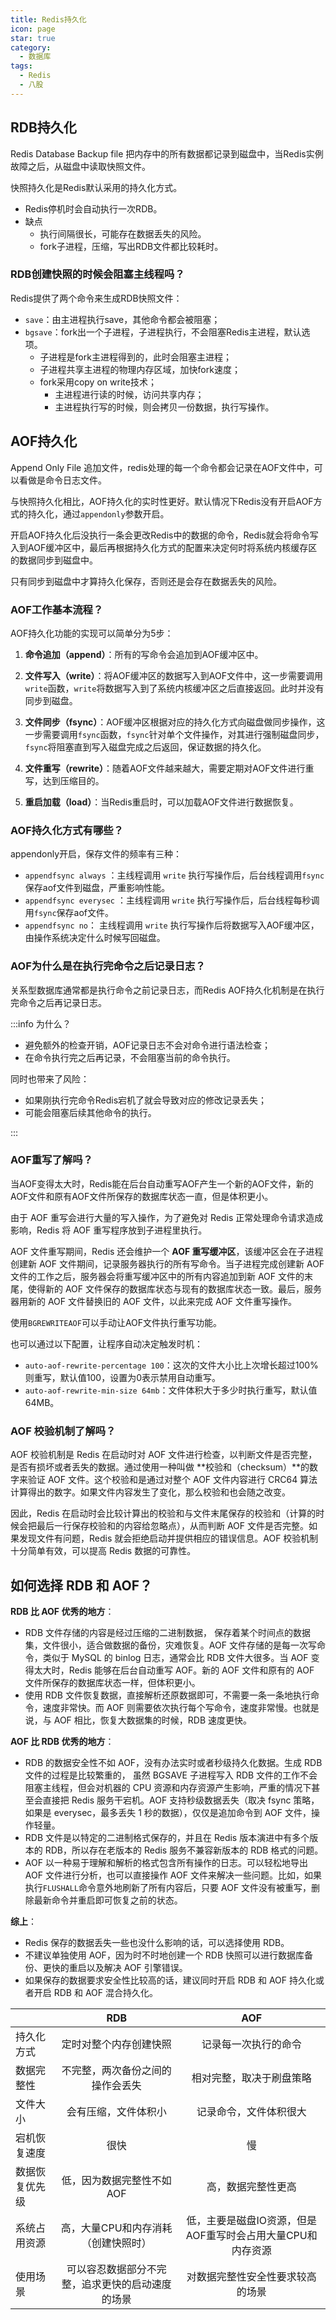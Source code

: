 ```yaml
---
title: Redis持久化
icon: page
star: true
category:
  - 数据库
tags:
  - Redis
  - 八股
---
```


## RDB持久化

Redis Database Backup file  把内存中的所有数据都记录到磁盘中，当Redis实例故障之后，从磁盘中读取快照文件。

快照持久化是Redis默认采用的持久化方式。

- Redis停机时会自动执行一次RDB。
- 缺点
  - 执行间隔很长，可能存在数据丢失的风险。
  - fork子进程，压缩，写出RDB文件都比较耗时。

### RDB创建快照的时候会阻塞主线程吗？

Redis提供了两个命令来生成RDB快照文件：

- `save`：由主进程执行save，其他命令都会被阻塞；
- `bgsave`：fork出一个子进程，子进程执行，不会阻塞Redis主进程，默认选项。
  - 子进程是fork主进程得到的，此时会阻塞主进程；
  - 子进程共享主进程的物理内存区域，加快fork速度；
  - fork采用copy on write技术；
    - 主进程进行读的时候，访问共享内存；
    - 主进程执行写的时候，则会拷贝一份数据，执行写操作。

## AOF持久化

Append Only File 追加文件，redis处理的每一个命令都会记录在AOF文件中，可以看做是命令日志文件。

与快照持久化相比，AOF持久化的实时性更好。默认情况下Redis没有开启AOF方式的持久化，通过`appendonly`参数开启。

开启AOF持久化后没执行一条会更改Redis中的数据的命令，Redis就会将命令写入到AOF缓冲区中，最后再根据持久化方式的配置来决定何时将系统内核缓存区的数据同步到磁盘中。

只有同步到磁盘中才算持久化保存，否则还是会存在数据丢失的风险。

### AOF工作基本流程？

AOF持久化功能的实现可以简单分为5步：

1. **命令追加（append）**：所有的写命令会追加到AOF缓冲区中。

2. **文件写入（write）**：将AOF缓冲区的数据写入到AOF文件中，这一步需要调用`write`函数，`write`将数据写入到了系统内核缓冲区之后直接返回。此时并没有同步到磁盘。
3. **文件同步（fsync）**：AOF缓冲区根据对应的持久化方式向磁盘做同步操作，这一步需要调用`fsync`函数，`fsync`针对单个文件操作，对其进行强制磁盘同步，`fsync`将阻塞直到写入磁盘完成之后返回，保证数据的持久化。
4. **文件重写（rewrite）**：随着AOF文件越来越大，需要定期对AOF文件进行重写，达到压缩目的。
5. **重启加载（load）**：当Redis重启时，可以加载AOF文件进行数据恢复。

### AOF持久化方式有哪些？

appendonly开启，保存文件的频率有三种：

- `appendfsync always`  ：主线程调用 `write` 执行写操作后，后台线程调用`fsync`保存aof文件到磁盘，严重影响性能。
- `appendfsync everysec` ：主线程调用 `write` 执行写操作后，后台线程每秒调用`fsync`保存aof文件。
- `appendfsync no`： 主线程调用 `write` 执行写操作后将数据写入AOF缓冲区，由操作系统决定什么时候写回磁盘。

### AOF为什么是在执行完命令之后记录日志？

关系型数据库通常都是执行命令之前记录日志，而Redis AOF持久化机制是在执行完命令之后再记录日志。

:::info 为什么？

- 避免额外的检查开销，AOF记录日志不会对命令进行语法检查；
- 在命令执行完之后再记录，不会阻塞当前的命令执行。

同时也带来了风险：

- 如果刚执行完命令Redis宕机了就会导致对应的修改记录丢失；
- 可能会阻塞后续其他命令的执行。

:::

### AOF重写了解吗？

当AOF变得太大时，Redis能在后台自动重写AOF产生一个新的AOF文件，新的AOF文件和原有AOF文件所保存的数据库状态一直，但是体积更小。

由于 AOF 重写会进行大量的写入操作，为了避免对 Redis 正常处理命令请求造成影响，Redis 将 AOF 重写程序放到子进程里执行。

AOF 文件重写期间，Redis 还会维护一个 **AOF 重写缓冲区**，该缓冲区会在子进程创建新 AOF 文件期间，记录服务器执行的所有写命令。当子进程完成创建新 AOF 文件的工作之后，服务器会将重写缓冲区中的所有内容追加到新 AOF 文件的末尾，使得新的 AOF 文件保存的数据库状态与现有的数据库状态一致。最后，服务器用新的 AOF 文件替换旧的 AOF 文件，以此来完成 AOF 文件重写操作。

使用`BGREWRITEAOF`可以手动让AOF文件执行重写功能。

也可以通过以下配置，让程序自动决定触发时机：

- `auto-aof-rewrite-percentage 100`：这次的文件大小比上次增长超过100%则重写，默认值100，设置为0表示禁用自动重写。
- `auto-aof-rewrite-min-size 64mb`：文件体积大于多少时执行重写，默认值64MB。

### AOF 校验机制了解吗？

AOF 校验机制是 Redis 在启动时对 AOF 文件进行检查，以判断文件是否完整，是否有损坏或者丢失的数据。通过使用一种叫做 **校验和（checksum）**的数字来验证 AOF 文件。这个校验和是通过对整个 AOF 文件内容进行 CRC64 算法计算得出的数字。如果文件内容发生了变化，那么校验和也会随之改变。

因此，Redis 在启动时会比较计算出的校验和与文件末尾保存的校验和（计算的时候会把最后一行保存校验和的内容给忽略点），从而判断 AOF 文件是否完整。如果发现文件有问题，Redis 就会拒绝启动并提供相应的错误信息。AOF 校验机制十分简单有效，可以提高 Redis 数据的可靠性。

## 如何选择 RDB 和 AOF？

**RDB 比 AOF 优秀的地方**：

- RDB 文件存储的内容是经过压缩的二进制数据， 保存着某个时间点的数据集，文件很小，适合做数据的备份，灾难恢复。AOF 文件存储的是每一次写命令，类似于 MySQL 的 binlog 日志，通常会比 RDB 文件大很多。当 AOF 变得太大时，Redis 能够在后台自动重写 AOF。新的 AOF 文件和原有的 AOF 文件所保存的数据库状态一样，但体积更小。
- 使用 RDB 文件恢复数据，直接解析还原数据即可，不需要一条一条地执行命令，速度非常快。而 AOF 则需要依次执行每个写命令，速度非常慢。也就是说，与 AOF 相比，恢复大数据集的时候，RDB 速度更快。

**AOF 比 RDB 优秀的地方**：

- RDB 的数据安全性不如 AOF，没有办法实时或者秒级持久化数据。生成 RDB 文件的过程是比较繁重的， 虽然 BGSAVE 子进程写入 RDB 文件的工作不会阻塞主线程，但会对机器的 CPU 资源和内存资源产生影响，严重的情况下甚至会直接把 Redis 服务干宕机。AOF 支持秒级数据丢失（取决 fsync 策略，如果是 everysec，最多丢失 1 秒的数据），仅仅是追加命令到 AOF 文件，操作轻量。
- RDB 文件是以特定的二进制格式保存的，并且在 Redis 版本演进中有多个版本的 RDB，所以存在老版本的 Redis 服务不兼容新版本的 RDB 格式的问题。
- AOF 以一种易于理解和解析的格式包含所有操作的日志。可以轻松地导出 AOF 文件进行分析，也可以直接操作 AOF 文件来解决一些问题。比如，如果执行`FLUSHALL`命令意外地刷新了所有内容后，只要 AOF 文件没有被重写，删除最新命令并重启即可恢复之前的状态。

**综上**：

- Redis 保存的数据丢失一些也没什么影响的话，可以选择使用 RDB。
- 不建议单独使用 AOF，因为时不时地创建一个 RDB 快照可以进行数据库备份、更快的重启以及解决 AOF 引擎错误。
- 如果保存的数据要求安全性比较高的话，建议同时开启 RDB 和 AOF 持久化或者开启 RDB 和 AOF 混合持久化。

|                |                       RDB                        |                            AOF                             |
| -------------- | :----------------------------------------------: | :--------------------------------------------------------: |
| 持久化方式     |              定时对整个内存创建快照              |                    记录每一次执行的命令                    |
| 数据完整性     |         不完整，两次备份之间的操作会丢失         |                  相对完整，取决于刷盘策略                  |
| 文件大小       |               会有压缩，文件体积小               |                   记录命令，文件体积很大                   |
| 宕机恢复速度   |                       很快                       |                             慢                             |
| 数据恢复优先级 |            低，因为数据完整性不如AOF             |                     高，数据完整性更高                     |
| 系统占用资源   |       高，大量CPU和内存消耗（创建快照时）        | 低，主要是磁盘IO资源，但是AOF重写时会占用大量CPU和内存资源 |
| 使用场景       | 可以容忍数据部分不完整，追求更快的启动速度的场景 |              对数据完整性安全性要求较高的场景              |

